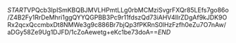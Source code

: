 $START$VPQcb3IpISmKBQBJMVLHPmtLLg0rbMCMziSvgrFXQr85LEfs7go86o/Z4B2Fy1RrDeMhri1ggQYYQGPBB3Pc9r11fdszQd73iAHV4IlrZDgAf9kJDK9ORx2qcxQccmbxDt8NMWe3g9c886Br7bjQp3fPKRnS0lHzFzfh0eZu7O7nAw/aDGy58Ze9Ug1DJFD/1cZoAewetg+eKc1be73doA==$END$